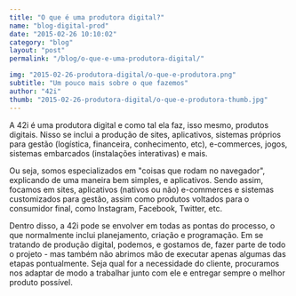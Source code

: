 ```yaml
---
title: "O que é uma produtora digital?"
name: "blog-digital-prod"
date: "2015-02-26 10:10:02"
category: "blog"
layout: "post"
permalink: "/blog/o-que-e-uma-produtora-digital/"

img: "2015-02-26-produtora-digital/o-que-e-produtora.png"
subtitle: "Um pouco mais sobre o que fazemos"
author: "42i"
thumb: "2015-02-26-produtora-digital/o-que-e-produtora-thumb.jpg"
---
```


<span class="dropcap">A</span> 42i é uma produtora digital e como tal ela faz, isso mesmo, produtos digitais. Nisso se inclui a produção de sites, aplicativos, sistemas próprios para gestão (logística, financeira, conhecimento, etc), e-commerces, jogos, sistemas embarcados (instalações interativas) e mais.

Ou seja, somos especializados em "coisas que rodam no navegador", explicando de uma maneira bem simples, e aplicativos. Sendo assim, focamos em sites, aplicativos (nativos ou não) e-commerces e sistemas customizados para gestão, assim como produtos voltados para o consumidor final, como Instagram, Facebook, Twitter, etc.

Dentro disso, a 42i pode se envolver em todas as pontas do processo, o que normalmente inclui planejamento, criação e programação. Em se tratando de produção digital, podemos, e gostamos de, fazer parte de todo o projeto - mas também não abrimos mão de executar apenas algumas das etapas pontualmente. Seja qual for a necessidade do cliente, procuramos nos adaptar de modo a trabalhar junto com ele e entregar sempre o melhor produto possível.
